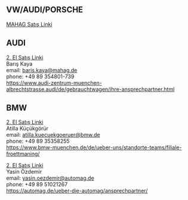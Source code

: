 VW/AUDI/PORSCHE  
---
[MAHAG Satış Linki](https://www.mahag.de/gebrauchte/fahrzeugsuche/)  

AUDI
----  
[2. El Satış Linki](https://handel.audi-boerse.de/c-deu50954/gebrauchtwagen/url-1_1-list.htm#/i|c,DEU50954/s|1010,MAH/l|12,1,STAT_GWPLUS,U)  
Barış Kaya   
email: baris.kaya@mahag.de  
phone: +49 89 354801-739  
https://www.audi-zentrum-muenchen-albrechtstrasse.audi/de/gebrauchtwagen/ihre-ansprechpartner.html  

BMW
---  
[2. El Satış Linki](https://gebrauchtwagen.bmw.de/04107-dg)  
Atilla Küçükgörür  
email: atilla.kuecuekgoeruer@bmw.de  
phone: +49 89 35358255  
https://www.bmw-muenchen.de/de/ueber-uns/standorte-teams/filiale-froettmaning/  


[2. El Satış Linki](https://automag.de/fahrzeugboerse/#!/vehicles?manufacturers=221&manufacturersType=PKW&usageTypes=%22Junge%20Gebrauchte%22,%22Jahreswagen%22,%22Gebrauchtwagen%22)  
Yasin Özdemir  
email: yasin.oezdemir@automag.de  
phone: +49 89 51021267  
https://automag.de/ueber-die-automag/ansprechpartner/    

